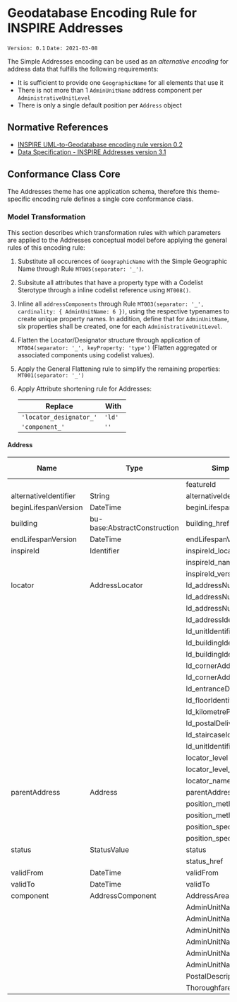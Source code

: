 # Geodatabase Encoding Rule for INSPIRE Addresses

`Version: 0.1`
`Date: 2021-03-08`

The Simple Addresses encoding can be used as an *alternative encoding* for address data that fulfills the following requirements:

* It is sufficient to provide one `GeographicName` for all elements that use it 
* There is not more than 1 `AdminUnitName` address component per `AdministrativeUnitLevel`
* There is only a single default position per `Address` object

## Normative References

* [INSPIRE UML-to-Geodatabase encoding rule version 0.2](GeodatabaseEncoding.md)
* [Data Specification - INSPIRE Addresses version 3.1](https://inspire.ec.europa.eu/Themes/79/2892)

## Conformance Class Core

The Addresses theme has one application schema, therefore this theme-specific encoding rule defines a single core conformance class.

### Model Transformation

This section describes which transformation rules with which parameters are applied to the Addresses conceptual model before applying the general rules of this encoding rule:
 
1. Substitute all occurences of `GeographicName` with the Simple Geographic Name through Rule `MT005(separator: '_')`.  
2. Subsitute all attributes that have a property type with a Codelist Sterotype through a inline codelist reference using `MT008()`. 
3. Inline all `addressComponents` through Rule `MT003(separator: '_', cardinality: { AdminUnitName: 6 })`, using the respective typenames to create unique property names. In addition, define that for `AdminUnitName`, six properties shall be created, one for each `AdministrativeUnitLevel`.
4. Flatten the Locator/Designator structure through application of `MT004(separator: '_', keyProperty: 'type')` (Flatten aggregated or associated components using codelist values). 
5. Apply the General Flattening rule to simplify the remaining properties: `MT001(separator: '_')` 
6. Apply Attribute shortening rule for Addresses:

    |Replace|With|
    |----|----|
    |`'locator_designator_'`|`'ld' `|
    |`'component_'`|`'' `|




#### Address

|Name|Type|Simplified Name|GDB Type|
|------|------|------|------|
|||featureId|Long|
|alternativeIdentifier|String|alternativeIdentifier|Text|
|beginLifespanVersion|DateTime|beginLifespanVersion|Date|
|building|bu-base:AbstractConstruction|building_href|Text|
|endLifespanVersion|DateTime|endLifespanVersion|Date|
|inspireId|Identifier|inspireId_localId|Text|
|||inspireId_namespace|Text|
|||inspireId_versionId|Text|
|locator|AddressLocator|ld_addressNumber|Text|
|||ld_addressNumberExtension|Text|
|||ld_addressNumber2ndExtension|Text|
|||ld_addressIdentifierGeneral|Text|
|||ld_unitIdentifier|Text|
|||ld_buildingIdentifier|Text|
|||ld_buildingIdentifierPrefix|Text|
|||ld_cornerAddress1stIdentifier|Text|
|||ld_cornerAddress2ndIdentifier|Text|
|||ld_entranceDoorIdentifier|Text|
|||ld_floorIdentifier|Text|
|||ld_kilometrePoint|Text|
|||ld_postalDeliveryIdentifier|Text|
|||ld_staircaseIdentifier|Text|
|||ld_unitIdentifier|Text|
|||locator_level|Text|
|||locator_level_href|Text|
|||locator_name|Text|
|parentAddress|Address|parentAddress|Long|
|||position_method|Text|
|||position_method_href|Text|
|||position_specification|Text|
|||position_specification_href|Text|
|status|StatusValue|status|Text|
|||status_href|Text|
|validFrom|DateTime|validFrom|Date|
|validTo|DateTime|validTo|Date|
|component|AddressComponent|AddressAreaName|Text|
|||AdminUnitName_1stLevel|Text|
|||AdminUnitName_2ndLevel|Text|
|||AdminUnitName_3rdLevel|Text|
|||AdminUnitName_4thLevel|Text|
|||AdminUnitName_5thLevel|Text|
|||AdminUnitName_6thLevel|Text|
|||PostalDescriptor|Text|
|||ThoroughfareName|Text|
